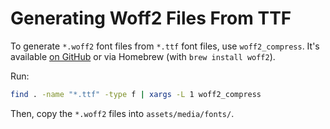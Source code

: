 # Generating Woff2 Files From TTF

To generate `*.woff2` font files from `*.ttf` font files, use `woff2_compress`.
It's available [on GitHub](https://github.com/google/woff2) or via Homebrew
(with `brew install woff2`).

Run:

```bash
find . -name "*.ttf" -type f | xargs -L 1 woff2_compress
```

Then, copy the `*.woff2` files into `assets/media/fonts/`.
